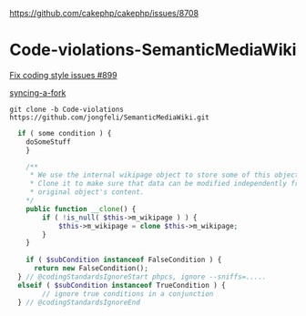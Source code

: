 https://github.com/cakephp/cakephp/issues/8708

# Code-violations-SemanticMediaWiki

[Fix coding style issues #899](https://github.com/SemanticMediaWiki/SemanticMediaWiki/issues/899)

[syncing-a-fork](https://help.github.com/articles/syncing-a-fork/)

```
git clone -b Code-violations https://github.com/jongfeli/SemanticMediaWiki.git
```

```php
  if ( some condition ) {
    doSomeStuff
    }

	/**
	 * We use the internal wikipage object to store some of this objects data.
	 * Clone it to make sure that data can be modified independently from the
	 * original object's content.
	*/
	public function __clone() {
		if ( !is_null( $this->m_wikipage ) ) {
			$this->m_wikipage = clone $this->m_wikipage;
		}
	}
	
	if ( $subCondition instanceof FalseCondition ) {
      return new FalseCondition();
  } // @codingStandardsIgnoreStart phpcs, ignore --sniffs=.....
  elseif ( $subCondition instanceof TrueCondition ) {
        // ignore true conditions in a conjunction
  } // @codingStandardsIgnoreEnd
```
